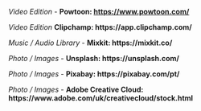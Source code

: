 <i> Video Edition </i> - <b> Powtoon: https://www.powtoon.com/ </b>
<p><i> Video Edition </i> <b> Clipchamp: https://app.clipchamp.com/</b>
<p> <i> Music / Audio Library </i> - <b> Mixkit: https://mixkit.co/ </b>
<p> <i> Photo / Images </i> - <b> Unsplash: https://unsplash.com/ </b>
<p> <i> Photo / Images </i> - <b> Pixabay: https://pixabay.com/pt/ </b>
<p> <i> Photo / Images </i> - <b> Adobe Creative Cloud: https://www.adobe.com/uk/creativecloud/stock.html  </b>
